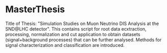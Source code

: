 # MasterThesis
Title of Thesis: "Simulation Studies on Muon Neutrino DIS Analysis at the SND@LHC detector". This contains script for root data ecxtraction, processing, normalization and cut application to obtain datasets (signal+background processes) that can be further analysed. Methods for signal characterization and classification are introduced.
